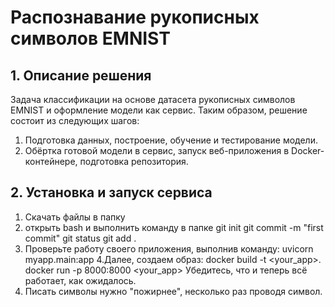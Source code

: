# Распознавание рукописных символов EMNIST

## 1. Описание решения
Задача классификации на основе датасета рукописных символов EMNIST и оформление модели как сервис. Таким образом, решение состоит из следующих шагов:

1. Подготовка данных, построение, обучение и тестирование модели.
2. Обёртка готовой модели в сервис, запуск веб-приложения в Docker-контейнере, подготовка репозитория.


## 2. Установка и запуск сервиса
1. Скачать файлы в папку
2. открыть bash и выполнить команду в папке
git init
git commit -m "first commit"
git status
git add .
3. Проверьте работу своего приложения, выполнив команду:
uvicorn myapp.main:app
4.Далее, создаем образ:
docker build -t <your_app>.
docker run -p 8000:8000 <your_app>
Убедитесь, что и теперь всё работает, как ожидалось.
5. Писать символы нужно "пожирнее", несколько раз проводя символ.
